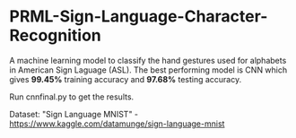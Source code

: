 # PRML-Sign-Language-Character-Recognition

A machine learning model to classify the hand gestures used for alphabets in American Sign Laguage (ASL). The best performing model is CNN which gives <b>99.45%</b> training accuracy and <b>97.68%</b> testing accuracy.

Run cnnfinal.py to get the results.

Dataset: "Sign Language MNIST" - https://www.kaggle.com/datamunge/sign-language-mnist
